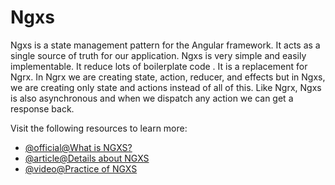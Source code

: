 # Ngxs

Ngxs is a state management pattern for the Angular framework. It acts as a single source of truth for our application. Ngxs is very simple and easily implementable. It reduce lots of boilerplate code . It is a replacement for Ngrx. In Ngrx we are creating state, action, reducer, and effects but in Ngxs, we are creating only state and actions instead of all of this. Like Ngrx, Ngxs is also asynchronous and when we dispatch any action we can get a response back.

Visit the following resources to learn more:

- [@official@What is NGXS?](https://www.ngxs.io/)
- [@article@Details about NGXS](https://medium.com/@knoldus/introduction-to-ngxs-state-management-pattern-library-for-angular-ec76f681ceba)
- [@video@Practice of NGXS](https://www.youtube.com/watch?v=SGj11j4hxmg)
